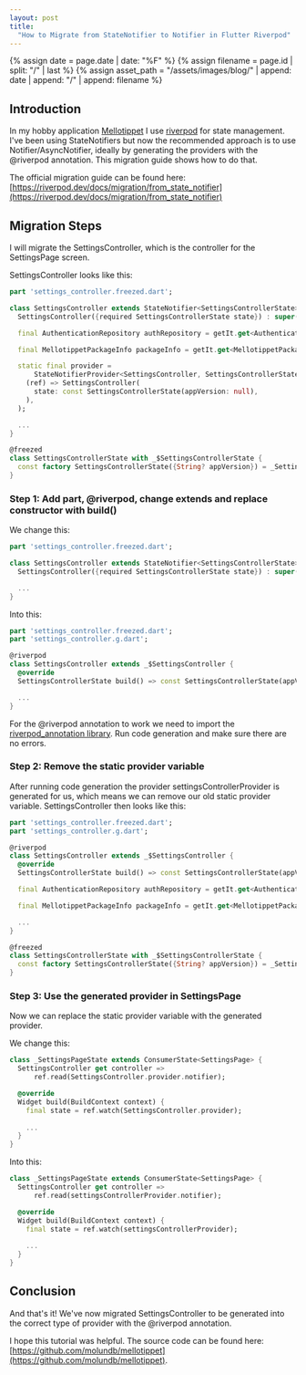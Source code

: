 ```yaml
---
layout: post
title:
  "How to Migrate from StateNotifier to Notifier in Flutter Riverpod"
---
```


{% assign date = page.date | date: "%F" %}
{% assign filename = page.id | split: "/" | last %}
{% assign asset_path = "/assets/images/blog/" | append: date | append: "/" | append: filename %}

## Introduction

In my hobby application
[Mellotippet](https://github.com/molundb/mellotippet) I use
[riverpod](https://riverpod.dev/) for state management. I've been using
StateNotifiers but now the recommended approach is to use
Notifier/AsyncNotifier, ideally by generating the providers with the
@riverpod annotation. This migration guide shows how to do that.

The official migration guide can be found here:
[https://riverpod.dev/docs/migration/from_state_notifier](https://riverpod.dev/docs/migration/from_state_notifier)

## Migration Steps

I will migrate the SettingsController, which is the controller for the SettingsPage screen.

SettingsController looks like this:
```dart
part 'settings_controller.freezed.dart';

class SettingsController extends StateNotifier<SettingsControllerState> {
  SettingsController({required SettingsControllerState state}) : super(state);

  final AuthenticationRepository authRepository = getIt.get<AuthenticationRepository>();

  final MellotippetPackageInfo packageInfo = getIt.get<MellotippetPackageInfo>();

  static final provider =
      StateNotifierProvider<SettingsController, SettingsControllerState>(
    (ref) => SettingsController(
      state: const SettingsControllerState(appVersion: null),
    ),
  );

  ...
}

@freezed
class SettingsControllerState with _$SettingsControllerState {
  const factory SettingsControllerState({String? appVersion}) = _SettingsControllerState;
}
```

### Step 1: Add part, @riverpod, change extends and replace constructor with build()

We change this:
```dart
part 'settings_controller.freezed.dart';

class SettingsController extends StateNotifier<SettingsControllerState> {
  SettingsController({required SettingsControllerState state}) : super(state);

  ...
}
```

Into this:
```dart
part 'settings_controller.freezed.dart';
part 'settings_controller.g.dart';

@riverpod
class SettingsController extends _$SettingsController {
  @override
  SettingsControllerState build() => const SettingsControllerState(appVersion: null);

  ...
}
```

For the @riverpod annotation to work we need to import the [riverpod_annotation library](https://pub.dev/packages/riverpod_annotation). Run code generation and make sure there are no errors.

### Step 2: Remove the static provider variable

After running code generation the provider settingsControllerProvider is generated for us, which means we can remove our old static provider variable. SettingsController then looks like this: 
```dart
part 'settings_controller.freezed.dart';
part 'settings_controller.g.dart';

@riverpod
class SettingsController extends _$SettingsController {
  @override
  SettingsControllerState build() => const SettingsControllerState(appVersion: null);

  final AuthenticationRepository authRepository = getIt.get<AuthenticationRepository>();

  final MellotippetPackageInfo packageInfo = getIt.get<MellotippetPackageInfo>();

  ...
}

@freezed
class SettingsControllerState with _$SettingsControllerState {
  const factory SettingsControllerState({String? appVersion}) = _SettingsControllerState;
}
```

### Step 3: Use the generated provider in SettingsPage
Now we can replace the static provider variable with the generated provider.

We change this: 
```dart
class _SettingsPageState extends ConsumerState<SettingsPage> {
  SettingsController get controller =>
      ref.read(SettingsController.provider.notifier);

  @override
  Widget build(BuildContext context) {
    final state = ref.watch(SettingsController.provider);
    
    ...
  }
}
```

Into this:
```dart
class _SettingsPageState extends ConsumerState<SettingsPage> {
  SettingsController get controller =>
      ref.read(settingsControllerProvider.notifier);

  @override
  Widget build(BuildContext context) {
    final state = ref.watch(settingsControllerProvider);
    
    ...
  }
}
```



## Conclusion
And that's it! We've now migrated SettingsController to be generated into the correct type of provider with the @riverpod annotation. 

I hope this tutorial was helpful. The source code can be found here:
[https://github.com/molundb/mellotippet](https://github.com/molundb/mellotippet).
